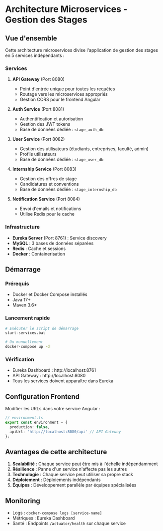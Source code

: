 # Architecture Microservices - Gestion des Stages

## Vue d'ensemble

Cette architecture microservices divise l'application de gestion des stages en 5 services indépendants :

### Services

1. **API Gateway** (Port 8080)
   - Point d'entrée unique pour toutes les requêtes
   - Routage vers les microservices appropriés
   - Gestion CORS pour le frontend Angular

2. **Auth Service** (Port 8081)
   - Authentification et autorisation
   - Gestion des JWT tokens
   - Base de données dédiée : `stage_auth_db`

3. **User Service** (Port 8082)
   - Gestion des utilisateurs (étudiants, entreprises, faculté, admin)
   - Profils utilisateurs
   - Base de données dédiée : `stage_user_db`

4. **Internship Service** (Port 8083)
   - Gestion des offres de stage
   - Candidatures et conventions
   - Base de données dédiée : `stage_internship_db`

5. **Notification Service** (Port 8084)
   - Envoi d'emails et notifications
   - Utilise Redis pour le cache

### Infrastructure

- **Eureka Server** (Port 8761) : Service discovery
- **MySQL** : 3 bases de données séparées
- **Redis** : Cache et sessions
- **Docker** : Containerisation

## Démarrage

### Prérequis
- Docker et Docker Compose installés
- Java 17+
- Maven 3.6+

### Lancement rapide
```bash
# Exécuter le script de démarrage
start-services.bat

# Ou manuellement
docker-compose up -d
```

### Vérification
- Eureka Dashboard : http://localhost:8761
- API Gateway : http://localhost:8080
- Tous les services doivent apparaître dans Eureka

## Configuration Frontend

Modifier les URLs dans votre service Angular :

```typescript
// environment.ts
export const environment = {
  production: false,
  apiUrl: 'http://localhost:8080/api' // API Gateway
};
```

## Avantages de cette architecture

1. **Scalabilité** : Chaque service peut être mis à l'échelle indépendamment
2. **Résilience** : Panne d'un service n'affecte pas les autres
3. **Technologie** : Chaque service peut utiliser sa propre stack
4. **Déploiement** : Déploiements indépendants
5. **Équipes** : Développement parallèle par équipes spécialisées

## Monitoring

- Logs : `docker-compose logs [service-name]`
- Métriques : Eureka Dashboard
- Santé : Endpoints `/actuator/health` sur chaque service